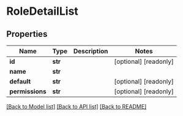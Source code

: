 # RoleDetailList

## Properties
Name | Type | Description | Notes
------------ | ------------- | ------------- | -------------
**id** | **str** |  | [optional] [readonly] 
**name** | **str** |  | 
**default** | **str** |  | [optional] [readonly] 
**permissions** | **str** |  | [optional] [readonly] 

[[Back to Model list]](../README.md#documentation-for-models) [[Back to API list]](../README.md#documentation-for-api-endpoints) [[Back to README]](../README.md)


